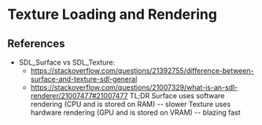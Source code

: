 # Texture Loading and Rendering

## References

- SDL_Surface vs SDL_Texture:
    - https://stackoverflow.com/questions/21392755/difference-between-surface-and-texture-sdl-general
    - https://stackoverflow.com/questions/21007329/what-is-an-sdl-renderer/21007477#21007477
    TL;DR
    Surface uses software rendering (CPU and is stored on RAM) -- slower
    Texture uses hardware rendering (GPU and is stored on VRAM) -- blazing fast

